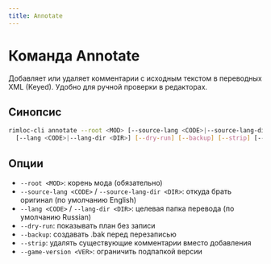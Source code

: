 ```yaml
---
title: Annotate
---
```


# Команда Annotate

Добавляет или удаляет комментарии с исходным текстом в переводных XML (Keyed). Удобно для ручной проверки в редакторах.

## Синопсис

```bash
rimloc-cli annotate --root <MOD> [--source-lang <CODE>|--source-lang-dir <DIR>] \
  [--lang <CODE>|--lang-dir <DIR>] [--dry-run] [--backup] [--strip] [--game-version <VER>]
```

## Опции
- `--root <MOD>`: корень мода (обязательно)
- `--source-lang <CODE>` / `--source-lang-dir <DIR>`: откуда брать оригинал (по умолчанию English)
- `--lang <CODE>` / `--lang-dir <DIR>`: целевая папка перевода (по умолчанию Russian)
- `--dry-run`: показывать план без записи
- `--backup`: создавать .bak перед перезаписью
- `--strip`: удалять существующие комментарии вместо добавления
- `--game-version <VER>`: ограничить подпапкой версии

